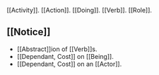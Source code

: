 [[Activity]].
[[Action]].
[[Doing]].
[[Verb]].
[[Role]].

[[Notice]]
---
- [[Abstract]]ion of [[Verb]]s.
- [[Dependant, Cost]] on [[Being]].
- [[Dependant, Cost]] on an [[Actor]].